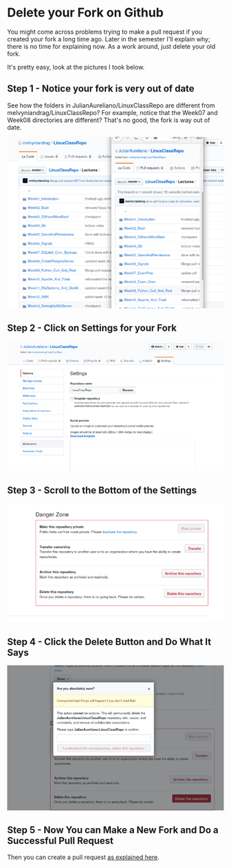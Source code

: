# Delete your Fork on Github

You might come across problems trying to make a pull request if you created your
fork a long time ago. Later in the semester I'll explain why; there is no time
for explaining now. As a work around, just delete your old fork. 

It's pretty easy, look at the pictures I took below.

## Step 1 - Notice your fork is very out of date
See how the folders in JulianAureliano/LinuxClassRepo are different from melvyniandrag/LinuxClassRepo? For example, notice that the Week07 and Week08 directories are different? That's no good, the fork is way out of date.

![step 1](01_forkOutOfDate.png)

## Step 2 - Click on Settings for your Fork
![step 2](02_clickSettingsForFork.png)

## Step 3 - Scroll to the Bottom of the Settings
![step 3](03_scrollToBottomOfSettings.png)

## Step 4 - Click the Delete Button and Do What It Says
![step 4](04_deleteYourFork.png)

## Step 5 - Now You can Make a New Fork and Do a Successful Pull Request

Then you can create a pull request [as explained
here](https://www.youtube.com/watch?v=OyN39W7P4Mc).

